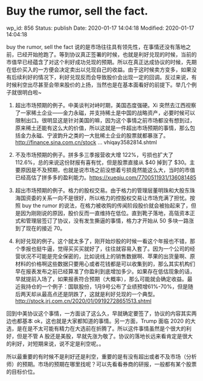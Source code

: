# Buy the rumor, sell the fact.


wp_id: 856
Status: publish
Date: 2020-01-17 14:04:18
Modified: 2020-01-17 14:04:18


buy the rumor, sell the fact 说的是市场往往具有领先性，在事情还没有落地之前，已经开始抢跑了。等到协议真正签署的时候，也就是利好兑现的时候，当前的市值早已经蕴含了对这个利好成功兑现的预期。所以在真正达成协议的时候，先期在低价买入的一方便会决定卖出以兑现自己的收益。由于这时候卖方变多，如果没有后续利好的情况下，利好兑现反而会导致股价会出现一定的回调。反过来说，有时候利空出尽甚至会带来股价的上扬，当然也是在基本面看好的前提下。举几个例子就很明白啦~

1. 超出市场预期的例子。中美谈判对峙时期，美国态度强硬。Xi 突然去江西视察了一家稀土企业——金力永磁，并支持稀土是中国的战略资产，必要时候可以限制出口。很明显这是针对美国的嘛，因为这个事情之前市场都没有想到过，原来稀土还能有这么大的价值，所以这就是一件超出市场预期的事情，那么包括金力永磁、宁波韵升之类的一大批稀土企业的股票就都暴涨了。http://finance.sina.com.cn/stock ... vhiqay3582814.shtml

2. 不及市场预期的例子。拼多多三季报营收大增 122%，亏损也扩大了 112.6%，总的来说这份财报有喜有忧，但是股票直接从 $40 掉到了 $30。主要原因是不及预期，也就是说市场之前没想着亏损竟然能这么大，当时的市值已经高估了拼多多的盈利能力。https://xueqiu.com/7700511931/136081485

3. 超出市场预期的例子。格力的股权交易。由于格力的管理层董明珠和大股东珠海国资委的关系一向不是很好，所以格力的控股权交易让市场充满了担忧。按照 buy the rumor 的说法，在格力被收购的传闻阶段股价就会被抬起来了，但是因为刚刚说的原因，股价反而一直维持在低位。直到靴子落地，高瓴资本正式和管理层签订了协议，没有发生撕逼的事情，格力才开始从 50 多块一路涨到了现在的接近 70。

4. 利好兑现的例子。这个就太多了，刚开始炒股的时候一看这个年报也不错，那个季报也挺牛逼，觉得买买买就好了，往往就容易入套了。因为一个公司的经营状况不可能是完全保密的，比如说线上的销售数据啊、苹果的出货量啊、原材料的价格啊这些数据只要用心或者花钱都是可以收集到的，那么其实机构们早在报表发布之前已经算准了你盈利到底增加多少。如果存在低估现象的话，早就提前入场了，如果报表符合预期（大概率），那么可能就会确定收益。最近我持仓的一个例子：国联股份，1月9号公布了业绩预增61%-70%，但是随后两天却从最高点还是阴跌了，这就是利好兑现的一个典型。http://stock.jrj.com.cn/2020/01/09192728651513.shtml

回到中美协议这个事情，一方面谈了这么久，早就确定要签了，协议的内容其实两边也都基本 ok，这也就是大家都知道的事情。另一方面，Trump 面临 2020 的大选，是在是不太可能有精力在大选前在折腾了。所以这件事情虽然是个很大的利好，但是不管 A 股还是美股，早就先涨为敬了。协议的落地长远来看肯定是很大的利好，对短期来说，说不定是利空呢。。

所以最重要的有时候不是利好还是利空，重要的是有没有超出或者不及市场（分析师）的预期。市场的预期在哪里找呢？可以先看看券商的研报，一般都有某个股票的目标价位。